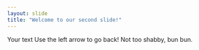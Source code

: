 ```yaml
---
layout: slide
title: "Welcome to our second slide!"
---
```

Your text
Use the left arrow to go back!
Not too shabby, bun bun.
